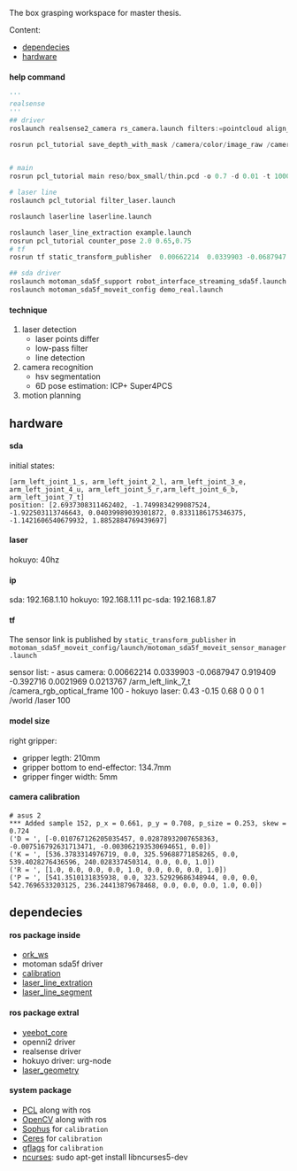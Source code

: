 The box grasping workspace for master thesis.

Content:
- [dependecies](#dependecies)
- [hardware](#hardware)

#### help command

```python
'''
realsense
'''
## driver
roslaunch realsense2_camera rs_camera.launch filters:=pointcloud align_depth:=true

rosrun pcl_tutorial save_depth_with_mask /camera/color/image_raw /camera/depth/image_rect_raw imgs


# main
rosrun pcl_tutorial main reso/box_small/thin.pcd -o 0.7 -d 0.01 -t 1000 -n 100 -it 100

# laser line
roslaunch pcl_tutorial filter_laser.launch

roslaunch laserline laserline.launch 

roslaunch laser_line_extraction example.launch
rosrun pcl_tutorial counter_pose 2.0 0.65,0.75
# tf
rosrun tf static_transform_publisher  0.00662214  0.0339903 -0.0687947  0.919409 -0.392716 0.0021969 0.0213767 arm_left_link_7_t camera_rgb_optical_frame 100

## sda driver
roslaunch motoman_sda5f_support robot_interface_streaming_sda5f.launch 
roslaunch motoman_sda5f_moveit_config demo_real.launch 

```

#### technique

1. laser detection
    - laser points differ
    - low-pass filter
    - line detection
2. camera recognition
    - hsv segmentation
    - 6D pose estimation: ICP+ Super4PCS
3. motion planning



## hardware

#### sda

initial states:

    [arm_left_joint_1_s, arm_left_joint_2_l, arm_left_joint_3_e, arm_left_joint_4_u, arm_left_joint_5_r,arm_left_joint_6_b, arm_left_joint_7_t]
    position: [2.6937308311462402, -1.7499834299087524, -1.922503113746643, 0.04039989039301872, 0.8331186175346375, -1.1421606540679932, 1.8852884769439697]

#### laser

hokuyo: 40hz

#### ip

sda: 192.168.1.10
hokuyo: 192.168.1.11
pc-sda: 192.168.1.87

#### tf

The sensor link is published by  `static_transform_publisher` in `motoman_sda5f_moveit_config/launch/motoman_sda5f_moveit_sensor_manager.launch`

sensor list:
    - asus camera: 0.00662214  0.0339903 -0.0687947  0.919409 -0.392716 0.0021969 0.0213767 /arm_left_link_7_t /camera_rgb_optical_frame 100
    - hokuyo laser: 0.43 -0.15 0.68 0 0 0 1 /world /laser 100

#### model size

right gripper: 
- gripper legth: 210mm
- gripper bottom to end-effector: 134.7mm
- gripper finger width: 5mm 

#### camera calibration

```
# asus 2
*** Added sample 152, p_x = 0.661, p_y = 0.708, p_size = 0.253, skew = 0.724
('D = ', [-0.010767126205035457, 0.02878932007658363, -0.007516792631713471, -0.003062193530694651, 0.0])
('K = ', [536.3783314976719, 0.0, 325.59688771858265, 0.0, 539.4028276436596, 240.028337450314, 0.0, 0.0, 1.0])
('R = ', [1.0, 0.0, 0.0, 0.0, 1.0, 0.0, 0.0, 0.0, 1.0])
('P = ', [541.3510131835938, 0.0, 323.52929686348944, 0.0, 0.0, 542.7696533203125, 236.24413879678468, 0.0, 0.0, 0.0, 1.0, 0.0])
```

## dependecies

#### ros package inside

- [ork_ws]()
- motoman sda5f driver
- [calibration](https://github.com/lixiny/Handeye-Calibration-ROS)
- [laser_line_extration](https://github.com/kam3k/laser_line_extraction)
- [laser_line_segment]()

#### ros package extral

- [yeebot_core](https://github.com/YeeKal/yeebot)
- openni2 driver
- realsense driver
- hokuyo driver: urg-node
- [laser_geometry](https://wiki.ros.org/laser_geometry)

#### system package

- [PCL]() along with ros
- [OpenCV]() along with ros
- [Sophus](https://github.com/stonier/sophus) for `calibration`
- [Ceres](http://ceres-solver.org/) for `calibration`
- [gflags](https://github.com/gflags/gflags) for `calibration`
- [ncurses](): sudo apt-get install libncurses5-dev



